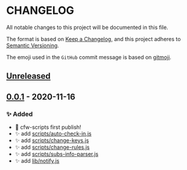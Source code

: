 # CHANGELOG

All notable changes to this project will be documented in this file.

The format is based on [Keep a Changelog](https://keepachangelog.com/en/1.0.0/),
and this project adheres to [Semantic Versioning](https://semver.org/spec/v2.0.0.html).

The emoji used in the `GitHub` commit message is based on [gitmoji](https://gitmoji.carloscuesta.me/).

## [Unreleased]

## [0.0.1] - 2020-11-16

### ✨ Added

- 🎉 cfw-scripts first publish!
- ✨ add [scripts/auto-check-in.js](scripts/auto-check-in.js)
- ✨ add [scripts/change-keys.js](scripts/auto-check-in.js)
- ✨ add [scripts/change-rules.js](scripts/auto-check-in.js)
- ✨ add [scripts/subs-info-parser.js](scripts/auto-check-in.js)
- ✨ add [lib/notify.js](scripts/auto-check-in.js)

[unreleased]: https://github.com/yi-Xu-0100/cfw-scripts/compare/v0.0.1...HEAD
[0.0.1]: https://github.com/yi-Xu-0100/cfw-scripts/tree/v0.0.1
